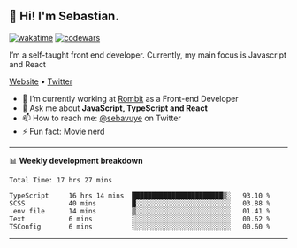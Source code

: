 ## 👋 Hi! I'm Sebastian.

[![wakatime](https://wakatime.com/badge/user/df0036c6-328a-4a39-be9b-e49417ed22a1.svg)](https://wakatime.com/@df0036c6-328a-4a39-be9b-e49417ed22a1)
[![codewars](https://www.codewars.com/users/sebavuye/badges/small)](https://www.codewars.com/users/sebavuye)

I’m a self-taught front end developer. Currently, my main focus is Javascript and React

[Website](https://sebastianvuye.be) • [Twitter](https://twitter.com/sebavuye)

- 🔭 I’m currently working at [Rombit](https://rombit.com/) as a Front-end Developer
- 💬 Ask me about **JavaScript, TypeScript and React**
- 📫 How to reach me: [@sebavuye](https://twitter.com/sebavuye) on Twitter
- ⚡ Fun fact: Movie nerd

-------

📊 **Weekly development breakdown**

<!--START_SECTION:waka-->

```text
Total Time: 17 hrs 27 mins

TypeScript     16 hrs 14 mins  ███████████████████████▒░   93.10 %
SCSS           40 mins         █░░░░░░░░░░░░░░░░░░░░░░░░   03.88 %
.env file      14 mins         ▒░░░░░░░░░░░░░░░░░░░░░░░░   01.41 %
Text           6 mins          ░░░░░░░░░░░░░░░░░░░░░░░░░   00.62 %
TSConfig       6 mins          ░░░░░░░░░░░░░░░░░░░░░░░░░   00.60 %
```

<!--END_SECTION:waka-->
-------
